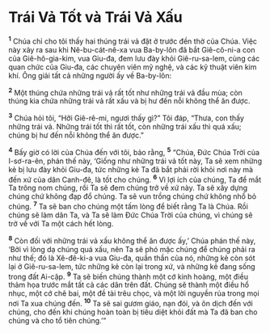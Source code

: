 # Trái Vả Tốt và Trái Vả Xấu
<sup><b>1</b></sup> Chúa chỉ cho tôi thấy hai thúng trái vả đặt ở trước đền thờ của Chúa. Việc này xảy ra sau khi Nê-bu-cát-nê-xa vua Ba-by-lôn đã bắt Giê-cô-ni-a con của Giê-hô-gia-kim, vua Giu-đa, đem lưu đày khỏi Giê-ru-sa-lem, cùng các quan chức của Giu-đa, các chuyên viên mỹ nghệ, và các kỹ thuật viên kim khí. Ông giải tất cả những người ấy về Ba-by-lôn:

<sup><b>2</b></sup> Một thúng chứa những trái vả rất tốt như những trái vả đầu mùa; còn thúng kia chứa những trái vả rất xấu và bị hư đến nỗi không thể ăn được.

<sup><b>3</b></sup> Chúa hỏi tôi, “Hỡi Giê-rê-mi, ngươi thấy gì?” Tôi đáp, “Thưa, con thấy những trái vả. Những trái tốt thì rất tốt, còn những trái xấu thì quá xấu; chúng bị hư đến nỗi không thể ăn được.”

<sup><b>4</b></sup> Bấy giờ có lời của Chúa đến với tôi, bảo rằng, <sup><b>5</b></sup> “Chúa, Ðức Chúa Trời của I-sơ-ra-ên, phán thế này, ‘Giống như những trái vả tốt này, Ta sẽ xem những kẻ bị lưu đày khỏi Giu-đa, tức những kẻ Ta đã bắt phải rời khỏi nơi này mà đến xứ của dân Canh-đê, là tốt cho chúng. <sup><b>6</b></sup> Vì lợi ích của chúng, Ta để mắt Ta trông nom chúng, rồi Ta sẽ đem chúng trở về xứ này. Ta sẽ xây dựng chúng chứ không đạp đổ chúng. Ta sẽ vun trồng chúng chứ không nhổ bỏ chúng. <sup><b>7</b></sup> Ta sẽ ban cho chúng một tấm lòng để biết rằng Ta là Chúa. Rồi chúng sẽ làm dân Ta, và Ta sẽ làm Ðức Chúa Trời của chúng, vì chúng sẽ trở về với Ta một cách hết lòng.

<sup><b>8</b></sup> Còn đối với những trái vả xấu không thể ăn được ấy,’ Chúa phán thế này, ‘Bởi vì lòng dạ chúng quá xấu, nên Ta sẽ phó mặc chúng để chúng phải ra như thế; đó là Xê-đê-ki-a vua Giu-đa, quần thần của nó, những kẻ còn sót lại ở Giê-ru-sa-lem, tức những kẻ còn lại trong xứ, và những kẻ đang sống trong đất Ai-cập. <sup><b>9</b></sup> Ta sẽ biến chúng thành một cớ kinh hoàng, một điều thảm họa trước mắt tất cả các dân trên đất. Chúng sẽ thành một điều hổ nhục, một cớ chê bai, một đề tài trêu chọc, và một lời nguyền rủa trong mọi nơi Ta xua chúng đến. <sup><b>10</b></sup> Ta sẽ sai gươm giáo, nạn đói, và ôn dịch đến với chúng, cho đến khi chúng hoàn toàn bị tiêu diệt khỏi đất mà Ta đã ban cho chúng và cho tổ tiên chúng.’”

